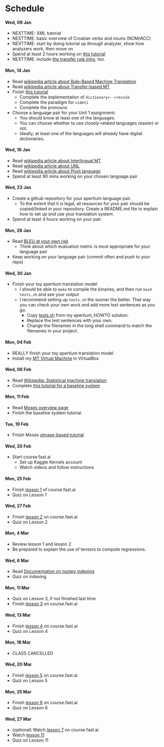 # Schedule

#### Wed, 09 Jan

* NEXTTIME: XML tutorial
* NEXTTIME: basic overview of Croatian verbs and nouns (NOM/ACC)
* NEXTTIME: start by doing tutorial up through analyzer, show how analyzers work, then move on
* Spend at least 2 hours working on [this tutorial](http://wiki.apertium.org/wiki/Apertium_New_Language_Pair_HOWTO)
* NEXTTIME: include [the transfer rule intro](http://wiki.apertium.org/wiki/A_long_introduction_to_transfer_rules), too.

#### Mon, 14 Jan

* Read [wikipedia article about Rule-Based Machine Translation](https://en.wikipedia.org/wiki/Rule-based_machine_translation)
* Read [wikipedia article about Transfer-based MT](https://en.wikipedia.org/wiki/Transfer-based_machine_translation)
* Finish [this tutorial](http://wiki.apertium.org/wiki/Apertium_New_Language_Pair_HOWTO)
  * Complete the implementation of `dictionary<-->recnik`
  * Complete the paradigm for `videti`
  * Complete the pronouns
* Choose a language pair for your Unit 1 assignment:
  * You should know at least one of the languages.
  * You can choose whether to use closely-related languages (easier) or not.
  * Ideally, at least one of the languages will already have digital dictionaries.

#### Wed, 16 Jan

* Read [wikipedia article about Interlingual MT](https://en.wikipedia.org/wiki/Interlingual_machine_translation)
* Read [wikipedia article about UNL](https://en.wikipedia.org/wiki/Universal_Networking_Language)
* Read [wikipedia article about Pivot language](https://en.wikipedia.org/wiki/Pivot_language)
* Spend at least 90 mins working on your chosen language pair

#### Wed, 23 Jan

* Create a github repository for your apertium language pair.
  * To the extent that it is legal, all resources for your pair should be copied/linked in your repository. Create a README.md file to explain how to set up and use your translation system.
* Spend at least 4 hours working on your pair.

#### Mon, 28 Jan

* Read [BLEU at your own risk](https://medium.com/@rtatman/evaluating-text-output-in-nlp-bleu-at-your-own-risk-e8609665a213)
  * Think about which evaluation metric is most appropriate for your language pair
* Keep working on your language pair (commit often and push to your repo)

#### Wed, 30 Jan

* Finish your toy apertium translation model
   * I should be able to `make` to compile the binaries, and then run `bash tests.sh` and see your output
   * I recommend setting up `tests.sh` the sooner the better. That way you can check your own work and add more test sentences as you go.
      * Copy [tests.sh](RBMT/apertium_HOWTO/tests.sh) from my apertium_HOWTO solution.
      * Replace the test sentences with your own.
      * Change the filenames in the long shell command to match the filenames in your project.

#### Mon, 04 Feb

* REALLY finish your toy apertium translation model
* Install my [MT Virtual Machine](http://reynoldsnlp.com/Lubuntu_MT.ova) in VirtualBox

#### Wed, 06 Feb

* Read [Wikipedia: Statistical machine translation](https://en.wikipedia.org/wiki/Statistical_machine_translation)
* Complete [this tutorial for a baseline system](http://www.statmt.org/moses/?n=Moses.Baseline)

#### Mon, 11 Feb

* Read [Moses overview page](http://www.statmt.org/moses/?n=Moses.Overview)
* Finish the baseline system tutorial.

#### Tue, 19 Feb

* Finish Moses [phrase-based tutorial](http://www.statmt.org/moses/?n=Moses.Tutorial)

#### Wed, 20 Feb

* Start course.fast.ai
  * Set up Kaggle Kernels account
  * Watch videos and follow instructions

#### Mon, 25 Feb

* Finish [lesson 1](https://course.fast.ai/videos/?lesson=1) of course.fast.ai
* Quiz on Lesson 1

#### Wed, 27 Feb

* Finish [lesson 2](https://course.fast.ai/videos/?lesson=2) on course.fast.ai
* Quiz on Lesson 2

#### Mon, 4 Mar

* Review lesson 1 and lesson 2
* Be prepared to explain the use of tensors to compute regressions.

#### Wed, 6 Mar

* Read [Documentation on numpy indexing](https://docs.scipy.org/doc/numpy/reference/arrays.indexing.html)
* Quiz on indexing

#### Mon, 11 Mar

* Quiz on Lesson 3, if not finished last time
* Finish [lesson 3](https://course.fast.ai/videos/?lesson=3) on course.fast.ai

#### Wed, 13 Mar

* Finish [lesson 4](https://course.fast.ai/videos/?lesson=4) on course.fast.ai
* Quiz on Lesson 4

#### Mon, 18 Mar

* CLASS CANCELLED

#### Wed, 20 Mar

* Finish [lesson 5](https://course.fast.ai/videos/?lesson=5) on course.fast.ai
* Quiz on Lesson 5

#### Mon, 25 Mar

* Finish [lesson 6](https://course.fast.ai/videos/?lesson=6) on course.fast.ai
* Quiz on Lesson 6

#### Wed, 27 Mar

* (optional) Watch [lesson 7](https://course.fast.ai/videos/?lesson=7) on course.fast.ai
* Watch [lesson 11](http://course18.fast.ai/lessons/lesson11.html)
* Quiz on Lesson 11
